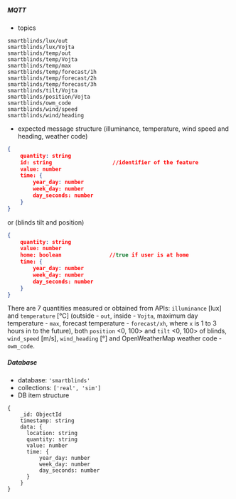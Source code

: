 
##### MQTT
- topics
```
smartblinds/lux/out
smartblinds/lux/Vojta
smartblinds/temp/out
smartblinds/temp/Vojta
smartblinds/temp/max
smartblinds/temp/forecast/1h
smartblinds/temp/forecast/2h
smartblinds/temp/forecast/3h
smartblinds/tilt/Vojta
smartblinds/position/Vojta
smartblinds/owm_code
smartblinds/wind/speed
smartblinds/wind/heading
```
- expected message structure (illuminance, temperature, wind speed and heading, weather code)
```json
{
    quantity: string
    id: string                   //identifier of the feature
    value: number
    time: {
        year_day: number
        week_day: number
        day_seconds: number
    }
}
```
or (blinds tilt and position)
```json
{
    quantity: string
    value: number
    home: boolean               //true if user is at home
    time: {
        year_day: number
        week_day: number
        day_seconds: number
    }
}
```
There are 7 quantities measured or obtained from APIs: ```illuminance``` [lux] and ```temperature``` [°C] (outside - ```out```, inside - ```Vojta```, maximum day temperature - ```max```, forecast temperature - ```forecast/xh```, where ```x``` is 1 to 3 hours in to the future), both ```position``` <0, 100> and ```tilt``` <0, 100> of blinds, ```wind_speed``` [m/s], ```wind_heading``` [°] and OpenWeatherMap weather code - ```owm_code```.
##### Database
- database: ```'smartblinds'```
- collections: ```['real', 'sim']```
- DB item structure
```
{
    _id: ObjectId
    timestamp: string
    data: {
      location: string
      quantity: string
      value: number
      time: {
          year_day: number
          week_day: number
          day_seconds: number
      }
    }
}
```